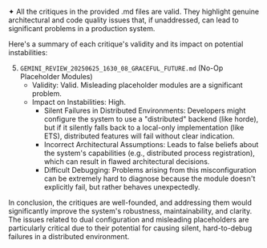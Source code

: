 ✦ All the critiques in the provided .md files are valid. They highlight genuine architectural and code quality issues
  that, if unaddressed, can lead to significant problems in a production system.

  Here's a summary of each critique's validity and its impact on potential instabilities:
 
 

   5. `GEMINI_REVIEW_20250625_1630_08_GRACEFUL_FUTURE.md` (No-Op Placeholder Modules)
       * Validity: Valid. Misleading placeholder modules are a significant problem.
       * Impact on Instabilities: High.
           * Silent Failures in Distributed Environments: Developers might configure the system to use a "distributed"
             backend (like horde), but if it silently falls back to a local-only implementation (like ETS), distributed
              features will fail without clear indication.
           * Incorrect Architectural Assumptions: Leads to false beliefs about the system's capabilities (e.g.,
             distributed process registration), which can result in flawed architectural decisions.
           * Difficult Debugging: Problems arising from this misconfiguration can be extremely hard to diagnose because
             the module doesn't explicitly fail, but rather behaves unexpectedly.


  In conclusion, the critiques are well-founded, and addressing them would significantly improve the system's
  robustness, maintainability, and clarity. The issues related to dual configuration and misleading placeholders are
  particularly critical due to their potential for causing silent, hard-to-debug failures in a distributed
  environment.

